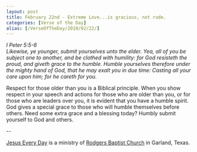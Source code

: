 ```yaml
---
layout: post
title: February 22nd - Extreme Love...is gracious, not rude.
categories: [Verse of the Day]
alias: [/VerseOfTheDay/2010/02/22/]
---
```


_I Peter 5:5-6  
Likewise, ye younger, submit yourselves unto the elder. Yea, all of
you be subject one to another, and be clothed with humility: for God
resisteth the proud, and giveth grace to the humble. Humble
yourselves therefore under the mighty hand of God, that he may exalt
you in due time: Casting all your care upon him; for he careth for
you._

Respect for those older than you is a Biblical principle. When you
show respect in your speech and actions for those who are older than
you, or for those who are leaders over you, it is evident that you
have a humble spirit. God gives a special grace to those who will
humble themselves before others. Need some extra grace and a blessing
today? Humbly submit yourself to God and others.

 --

<a href=http://jesuseveryday.net>Jesus Every Day</a> is a ministry of <a href=http://rodgersbaptist.net>Rodgers Baptist Church</a> in Garland, Texas.
